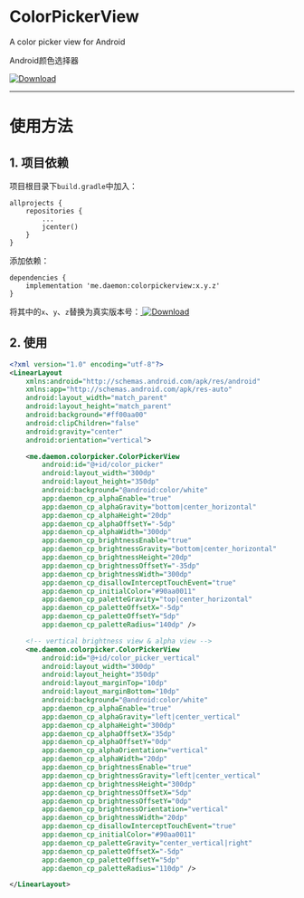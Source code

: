 # ColorPickerView

A color picker view for Android

Android颜色选择器

 [ ![Download](https://api.bintray.com/packages/daemon336699/maven/colorpickerview/images/download.svg) ](https://bintray.com/daemon336699/maven/colorpickerview/_latestVersion)

----

# 使用方法

## 1. 项目依赖

项目根目录下`build.gradle`中加入：

```
allprojects {
    repositories {
        ...
        jcenter()
    }
}
```

添加依赖：

```
dependencies {
    implementation 'me.daemon:colorpickerview:x.y.z'
}
```

将其中的`x`、`y`、`z`替换为真实版本号：[ ![Download](https://api.bintray.com/packages/daemon336699/maven/colorpickerview/images/download.svg) ](https://bintray.com/daemon336699/maven/colorpickerview/_latestVersion)


## 2. 使用

```xml
<?xml version="1.0" encoding="utf-8"?>
<LinearLayout
    xmlns:android="http://schemas.android.com/apk/res/android"
    xmlns:app="http://schemas.android.com/apk/res-auto"
    android:layout_width="match_parent"
    android:layout_height="match_parent"
    android:background="#ff00aa00"
    android:clipChildren="false"
    android:gravity="center"
    android:orientation="vertical">

    <me.daemon.colorpicker.ColorPickerView
        android:id="@+id/color_picker"
        android:layout_width="300dp"
        android:layout_height="350dp"
        android:background="@android:color/white"
        app:daemon_cp_alphaEnable="true"
        app:daemon_cp_alphaGravity="bottom|center_horizontal"
        app:daemon_cp_alphaHeight="20dp"
        app:daemon_cp_alphaOffsetY="-5dp"
        app:daemon_cp_alphaWidth="300dp"
        app:daemon_cp_brightnessEnable="true"
        app:daemon_cp_brightnessGravity="bottom|center_horizontal"
        app:daemon_cp_brightnessHeight="20dp"
        app:daemon_cp_brightnessOffsetY="-35dp"
        app:daemon_cp_brightnessWidth="300dp"
        app:daemon_cp_disallowInterceptTouchEvent="true"
        app:daemon_cp_initialColor="#90aa0011"
        app:daemon_cp_paletteGravity="top|center_horizontal"
        app:daemon_cp_paletteOffsetX="-5dp"
        app:daemon_cp_paletteOffsetY="5dp"
        app:daemon_cp_paletteRadius="140dp" />

    <!-- vertical brightness view & alpha view -->
    <me.daemon.colorpicker.ColorPickerView
        android:id="@+id/color_picker_vertical"
        android:layout_width="300dp"
        android:layout_height="350dp"
        android:layout_marginTop="10dp"
        android:layout_marginBottom="10dp"
        android:background="@android:color/white"
        app:daemon_cp_alphaEnable="true"
        app:daemon_cp_alphaGravity="left|center_vertical"
        app:daemon_cp_alphaHeight="300dp"
        app:daemon_cp_alphaOffsetX="35dp"
        app:daemon_cp_alphaOffsetY="0dp"
        app:daemon_cp_alphaOrientation="vertical"
        app:daemon_cp_alphaWidth="20dp"
        app:daemon_cp_brightnessEnable="true"
        app:daemon_cp_brightnessGravity="left|center_vertical"
        app:daemon_cp_brightnessHeight="300dp"
        app:daemon_cp_brightnessOffsetX="5dp"
        app:daemon_cp_brightnessOffsetY="0dp"
        app:daemon_cp_brightnessOrientation="vertical"
        app:daemon_cp_brightnessWidth="20dp"
        app:daemon_cp_disallowInterceptTouchEvent="true"
        app:daemon_cp_initialColor="#90aa0011"
        app:daemon_cp_paletteGravity="center_vertical|right"
        app:daemon_cp_paletteOffsetX="-5dp"
        app:daemon_cp_paletteOffsetY="5dp"
        app:daemon_cp_paletteRadius="110dp" />

</LinearLayout>
```